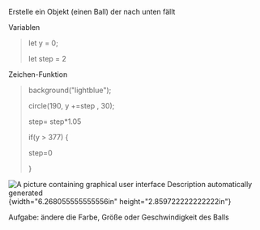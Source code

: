 Erstelle ein Objekt (einen Ball) der nach unten fällt

Variablen

> let y = 0;
>
> let step = 2

Zeichen-Funktion

> background(\"lightblue\");
>
> circle(190, y +=step , 30);
>
> step= step\*1.05
>
> if(y \> 377) {
>
> step=0
>
> }

![A picture containing graphical user interface Description
automatically
generated](./assets/image4.png){width="6.268055555555556in"
height="2.859722222222222in"}

Aufgabe: ändere die Farbe, Größe oder Geschwindigkeit des Balls